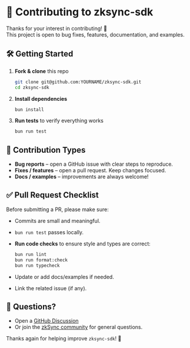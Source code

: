 # 🤝 Contributing to zksync-sdk

Thanks for your interest in contributing! 🎉  
This project is open to bug fixes, features, documentation, and examples.

## 🛠 Getting Started

1. **Fork & clone** this repo

   ```bash
   git clone git@github.com:YOURNAME/zksync-sdk.git
   cd zksync-sdk
   ```

2. **Install dependencies**

   ```bash
   bun install
   ```

3. **Run tests** to verify everything works

   ```bash
   bun run test
   ```

## 📖 Contribution Types

* **Bug reports** – open a GitHub issue with clear steps to reproduce.
* **Fixes / features** – open a pull request. Keep changes focused.
* **Docs / examples** – improvements are always welcome!

## ✅ Pull Request Checklist

Before submitting a PR, please make sure:

* Commits are small and meaningful.
* `bun run test` passes locally.
* **Run code checks** to ensure style and types are correct:

  ```bash
  bun run lint
  bun run format:check
  bun run typecheck
  ```
  
* Update or add docs/examples if needed.
* Link the related issue (if any).

## 💬 Questions?

* Open a [GitHub Discussion](https://github.com/dutterbutter/zksync-sdk/discussions)
* Or join the [zkSync community](https://x.com/zksync) for general questions.

Thanks again for helping improve `zksync-sdk`! 🚀
